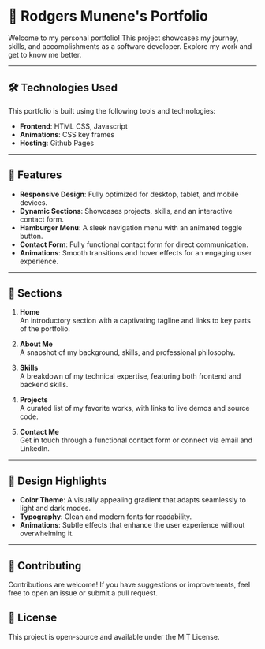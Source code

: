 # 📂 **Rodgers Munene's Portfolio**

Welcome to my personal portfolio! This project showcases my journey, skills, and accomplishments as a software developer. Explore my work and get to know me better. 

---

## 🛠️ **Technologies Used**
This portfolio is built using the following tools and technologies:

- **Frontend**: HTML CSS, Javascript
- **Animations**: CSS key frames
- **Hosting**: Github Pages 

---

## 🚀 **Features**
- **Responsive Design**: Fully optimized for desktop, tablet, and mobile devices.
- **Dynamic Sections**: Showcases projects, skills, and an interactive contact form.
- **Hamburger Menu**: A sleek navigation menu with an animated toggle button.
- **Contact Form**: Fully functional contact form for direct communication.
- **Animations**: Smooth transitions and hover effects for an engaging user experience.

---

## 📑 **Sections**
1. **Home**  
   An introductory section with a captivating tagline and links to key parts of the portfolio.

2. **About Me**  
   A snapshot of my background, skills, and professional philosophy.

3. **Skills**  
   A breakdown of my technical expertise, featuring both frontend and backend skills.

4. **Projects**  
   A curated list of my favorite works, with links to live demos and source code.

5. **Contact Me**  
   Get in touch through a functional contact form or connect via email and LinkedIn.

---

## 🎨 **Design Highlights**
- **Color Theme**: A visually appealing gradient that adapts seamlessly to light and dark modes.
- **Typography**: Clean and modern fonts for readability.
- **Animations**: Subtle effects that enhance the user experience without overwhelming it.

---
## 🌟 **Contributing**
Contributions are welcome! If you have suggestions or improvements, feel free to open an issue or submit a pull request.

## 📜 **License**
This project is open-source and available under the MIT License.
